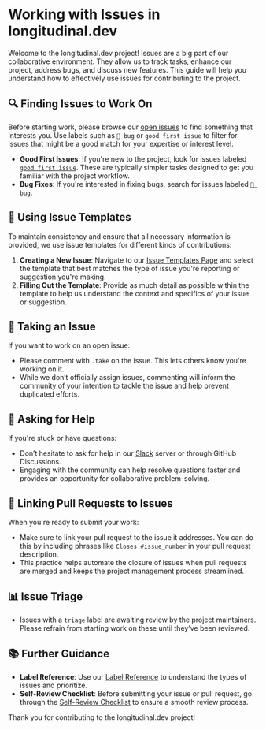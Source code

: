 # Working with Issues in longitudinal.dev

Welcome to the longitudinal.dev project! Issues are a big part of our collaborative environment. They allow us to track tasks, enhance our project, address bugs, and discuss new features. This guide will help you understand how to effectively use issues for contributing to the project.

## :mag: Finding Issues to Work On

Before starting work, please browse our [open issues](https://github.com/beginDevSci/longitudinal.dev/.github/issues) to find something that interests you. Use labels such as `🐛 bug` or `good first issue` to filter for issues that might be a good match for your expertise or interest level.

- **Good First Issues**: If you're new to the project, look for issues labeled [`good first issue`](https://github.com/beginDevSci/longitudinal.dev/.github/issues). These are typically simpler tasks designed to get you familiar with the project workflow.
- **Bug Fixes**: If you're interested in fixing bugs, search for issues labeled [`🐛 bug`](https://github.com/beginDevSci/longitudinal.dev/.github/issues).

## 📝 Using Issue Templates

To maintain consistency and ensure that all necessary information is provided, we use issue templates for different kinds of contributions:

1. **Creating a New Issue**: Navigate to our [Issue Templates Page](https://github.com/beginDevSci/longitudinal.dev/.github/issues/new/choose) and select the template that best matches the type of issue you're reporting or suggestion you're making.
2. **Filling Out the Template**: Provide as much detail as possible within the template to help us understand the context and specifics of your issue or suggestion.

## 🚀 Taking an Issue

If you want to work on an open issue:
- Please comment with `.take` on the issue. This lets others know you're working on it.
- While we don’t officially assign issues, commenting will inform the community of your intention to tackle the issue and help prevent duplicated efforts.

## 🤝 Asking for Help

If you're stuck or have questions:
- Don’t hesitate to ask for help in our [Slack](https://slack.com/invite/longitudinal.dev) server or through GitHub Discussions.
- Engaging with the community can help resolve questions faster and provides an opportunity for collaborative problem-solving.

## 🔄 Linking Pull Requests to Issues

When you're ready to submit your work:
- Make sure to link your pull request to the issue it addresses. You can do this by including phrases like `Closes #issue_number` in your pull request description.
- This practice helps automate the closure of issues when pull requests are merged and keeps the project management process streamlined.

## 📊 Issue Triage

- Issues with a `triage` label are awaiting review by the project maintainers. Please refrain from starting work on these until they’ve been reviewed.

## 📚 Further Guidance

- **Label Reference**: Use our [Label Reference](https://github.com/beginDevSci/longitudinal.dev/labels) to understand the types of issues and prioritize.
- **Self-Review Checklist**: Before submitting your issue or pull request, go through the [Self-Review Checklist](https://docs.github.com/beginDevSci/longitudinal-dev/contributing/collaborating-on-github-docs/self-review-checklist) to ensure a smooth review process.

Thank you for contributing to the longitudinal.dev project!
